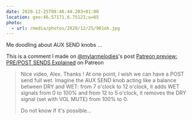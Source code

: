 ```yaml
---
date: 2020-12-25T08:46:44.203+01:00
location: geo:46.57171,6.75121;u=65
photo:
  - url: /media/photos/2020/12/25/961ok.jpg
---
```

Me doodling about AUX SEND knobs ...

This is a comment I made on [@mylarmelodies](https://twitter.com/mylarmelodies/)'s post [Patreon preview: PRE/POST SENDS Explained](https://www.patreon.com/posts/patreon-preview-45325751) on Patreon

> Nice video, Alex. Thanks !
> At one point, I wish we can have a POST send full wet.
> Imagine the AUX SEND knob acting like a balance between DRY and WET: from 7 o'clock to 12 o'clock, it adds WET signals from 0 to 100% and from 12 to 5 o'clock, it removes the DRY signal (set with VOL MUTE) from 100% to 0.
> 
> Do not know if it's possible...
